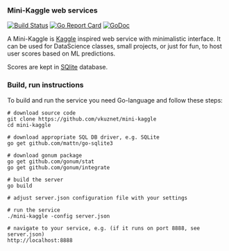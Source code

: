 ### Mini-Kaggle web services

[![Build Status](https://travis-ci.org/vkuznet/mini-kaggle.svg?branch=master)](https://travis-ci.org/vkuznet/mini-kaggle)
[![Go Report Card](https://goreportcard.com/badge/github.com/vkuznet/mini-kaggle)](https://goreportcard.com/report/github.com/vkuznet/mini-kaggle)
[![GoDoc](https://godoc.org/github.com/vkuznet/mini-kaggle?status.svg)](https://godoc.org/github.com/vkuznet/mini-kaggle)

A Mini-Kaggle is [Kaggle](https://www.kaggle.com) inspired web service
with minimalistic interface. It can be used for DataScience classes,
small projects, or just for fun, to host user scores based on ML
predictions.

Scores are kept in [SQlite](https://sqlite.org/index.html) database.

### Build, run instructions
To build and run the service you need Go-language and follow these steps:
```
# download source code
git clone https://github.com/vkuznet/mini-kaggle
cd mini-kaggle

# download appropriate SQL DB driver, e.g. SQLite
go get github.com/mattn/go-sqlite3

# download gonum package
go get github.com/gonum/stat
go get github.com/gonum/integrate

# build the server
go build

# adjust server.json configuration file with your settings

# run the service
./mini-kaggle -config server.json

# navigate to your service, e.g. (if it runs on port 8888, see server.json)
http://localhost:8888
```
